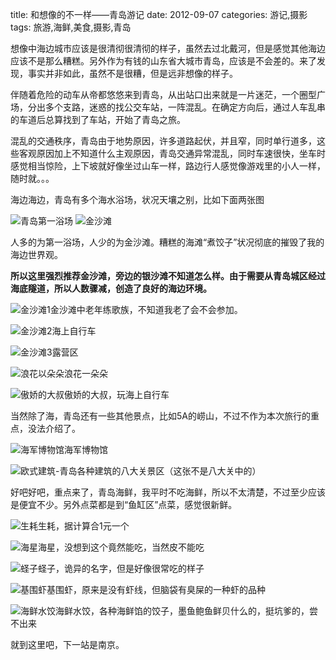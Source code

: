 title: 和想像的不一样——青岛游记
date: 2012-09-07
categories: 游记,摄影
tags: 旅游,海鲜,美食,摄影,青岛

想像中海边城市应该是很清彻很清彻的样子，虽然去过北戴河，但是感觉其他海边应该不是那么糟糕。另外作为有钱的山东省大城市青岛，应该是不会差的。来了发现，事实并非如此，虽然不是很糟，但是远非想像的样子。

伴随着危险的动车从帝都悠悠来到青岛，从出站口出来就是一片迷茫，一个圈型广场，分出多个支路，迷惑的找公交车站，一阵混乱。在确定方向后，通过人车乱串的车道后总算找到了车站，开始了青岛之旅。

混乱的交通秩序，青岛由于地势原因，许多道路起伏，并且窄，同时单行道多，这些客观原因加上不知道什么主观原因，青岛交通异常混乱，同时车速很快，坐车时感觉相当惊险，上下坡就好像坐过山车一样，路边行人感觉像游戏里的小人一样，随时就。。。

海边海边，青岛有多个海水浴场，状况天壤之别，比如下面两张图

![](images/847C5172D7E21E1A2E6BCA60DBBFF0FA860A91663682_1280_960.jpg "青岛第一浴场") ![](images/A2FDEFEAADC014E62A5723C111D7A605B46B1A663682_1280_960.jpg "金沙滩")

人多的为第一浴场，人少的为金沙滩。糟糕的海滩“煮饺子”状况彻底的摧毁了我的海边世界观。

**所以这里强烈推荐金沙滩，旁边的银沙滩不知道怎么样。由于需要从青岛城区经过海底隧道，所以人数骤减，创造了良好的海边环境。**

<!--more-->

![](images/DE632704208E32730CB76BD41C53CCEECE0076663682_1280_1707.jpg "金沙滩1")金沙滩中老年练歌族，不知道我老了会不会参加。

![](images/98FA441356EB373E4881BDEE84AB19D9402972663682_1280_894.jpg "金沙滩2")海上自行车

![](images/D721D97A5995B9DBB53A6141D00EAF9D4716E7663682_1280_960.jpg "金沙滩3")露营区

![](images/B0A756AC60856E51A8FF014167FB51CCF43E02663682_1280_960.jpg "浪花以朵朵")浪花一朵朵

![](images/D4104B6D0A238688AE574CC150FC1C530AE710663682_1280_960.jpg "傲娇的大叔")傲娇的大叔，玩海上自行车

当然除了海，青岛还有一些其他景点，比如5A的崂山，不过不作为本次旅行的重点，没法介绍了。

![](images/C8F61E8C310E3CA6C3596A0819480A8B558491663682_1280_960.jpg "海军博物馆")海军博物馆

![](images/0F8C22846BBAAB3598771A2D654DCFE5384CA9663682_1280_960.jpg "欧式建筑-青岛")各种建筑的八大关景区（这张不是八大关中的）

好吧好吧，重点来了，青岛海鲜，我平时不吃海鲜，所以不太清楚，不过至少应该是便宜不少。另外点菜都是到“鱼缸区”点菜，感觉很新鲜。

![](images/6714F0D0DCC5111A8EA38E7F29C4596081EF2E663682_1280_960.jpg "生耗")生耗，据计算合1元一个

![](images/F9E2B2EDD66A5E18A7E61387140C51C58A6173663682_1280_960.jpg "海星")海星，没想到这个竟然能吃，当然皮不能吃

![](images/67FF2A61D78649CF1CFFCBD31100A27882EC98663682_1280_960.jpg "蛏子")蛏子，诡异的名字，但是好像很常吃的样子

![](images/0F28252255287CF1783BFB81D82F58130C4035663682_1280_960.jpg "基围虾")基围虾，原来是没有虾线，但脑袋有臭屎的一种虾的品种

![](images/DE239CA02D342D0E50865B6D50C00F7DADFB11663682_1280_960.jpg "海鲜水饺")海鲜水饺，各种海鲜馅的饺子，墨鱼鲍鱼鲜贝什么的，挺坑爹的，尝不出来

就到这里吧，下一站是南京。
